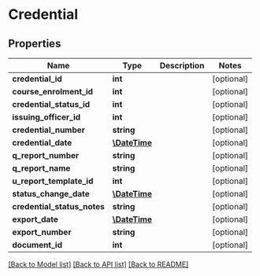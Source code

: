 # Credential

## Properties
Name | Type | Description | Notes
------------ | ------------- | ------------- | -------------
**credential_id** | **int** |  | [optional] 
**course_enrolment_id** | **int** |  | [optional] 
**credential_status_id** | **int** |  | [optional] 
**issuing_officer_id** | **int** |  | [optional] 
**credential_number** | **string** |  | [optional] 
**credential_date** | [**\DateTime**](\DateTime.md) |  | [optional] 
**q_report_number** | **string** |  | [optional] 
**q_report_name** | **string** |  | [optional] 
**u_report_template_id** | **int** |  | [optional] 
**status_change_date** | [**\DateTime**](\DateTime.md) |  | [optional] 
**credential_status_notes** | **string** |  | [optional] 
**export_date** | [**\DateTime**](\DateTime.md) |  | [optional] 
**export_number** | **string** |  | [optional] 
**document_id** | **int** |  | [optional] 

[[Back to Model list]](../../README.md#documentation-for-models) [[Back to API list]](../../README.md#documentation-for-api-endpoints) [[Back to README]](../../README.md)

